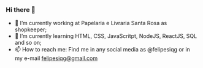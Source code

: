 ### Hi there 👋

- 🔭 I’m currently working at Papelaria e Livraria Santa Rosa as shopkeeper;
- 🌱 I’m currently learning HTML, CSS, JavaScritpt, NodeJS, ReactJS, SQL and so on;
- 📫 How to reach me: Find me in any social media as @felipesiqg or in my e-mail felipesiqg@gmail.com

